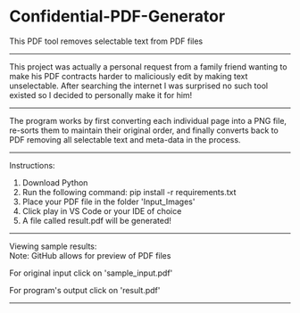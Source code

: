 # Confidential-PDF-Generator
This PDF tool removes selectable text from PDF files

----------------------------------------------------------------------------------------------------------------------------------------------------------------------------------------------------------------------------------------------------

This project was actually a personal request from a family friend wanting to make his PDF contracts harder to maliciously edit by making text unselectable. After searching the internet I was surprised no such tool existed so I decided to personally make it for him!

----------------------------------------------------------------------------------------------------------------------------------------------------------------------------------------------------------------------------------------------------

The program works by first converting each individual page into a PNG file, re-sorts them to maintain their original order, and finally converts back to PDF removing all selectable text and meta-data in the process.

----------------------------------------------------------------------------------------------------------------------------------------------------------------------------------------------------------------------------------------------------

Instructions:  
  
1. Download Python
2. Run the following command:
   pip install -r requirements.txt
3. Place your PDF file in the folder 'Input_Images'
4. Click play in VS Code or your IDE of choice
5. A file called result.pdf will be generated!

----------------------------------------------------------------------------------------------------------------------------------------------------------------------------------------------------------------------------------------------------

Viewing sample results:  
Note: GitHub allows for preview of PDF files  

For original input click on 'sample_input.pdf'  

For program's output click on 'result.pdf'  

----------------------------------------------------------------------------------------------------------------------------------------------------------------------------------------------------------------------------------------------------
